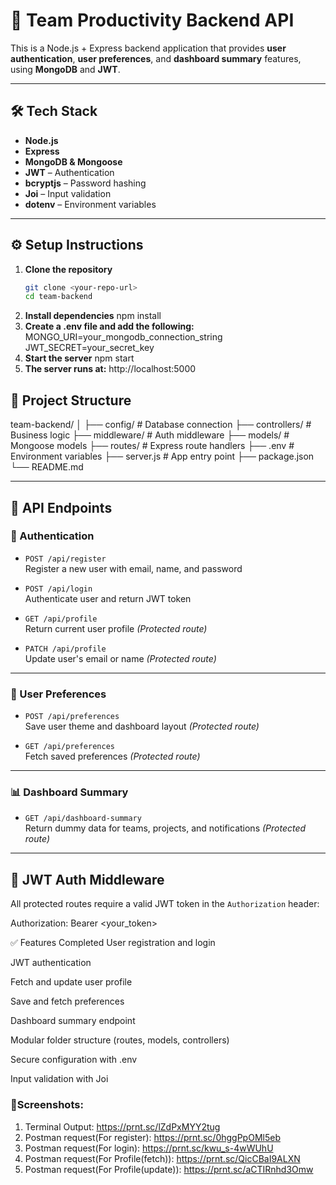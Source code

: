 # 🚀 Team Productivity Backend API

This is a Node.js + Express backend application that provides **user authentication**, **user preferences**, and **dashboard summary** features, using **MongoDB** and **JWT**.

---

## 🛠 Tech Stack

- **Node.js**
- **Express**
- **MongoDB & Mongoose**
- **JWT** – Authentication
- **bcryptjs** – Password hashing
- **Joi** – Input validation
- **dotenv** – Environment variables

---

## ⚙️ Setup Instructions

1. **Clone the repository**
   ```bash
   git clone <your-repo-url>
   cd team-backend
2. **Install dependencies**
   npm install
3. **Create a .env file and add the following:**
   MONGO_URI=your_mongodb_connection_string
   JWT_SECRET=your_secret_key
4. **Start the server**
   npm start
5. **The server runs at:**
   http://localhost:5000


## 📁 Project Structure

team-backend/
│
├── config/ # Database connection
├── controllers/ # Business logic
├── middleware/ # Auth middleware
├── models/ # Mongoose models
├── routes/ # Express route handlers
├── .env # Environment variables
├── server.js # App entry point
├── package.json
└── README.md




---

## 🧪 API Endpoints

### 🔐 Authentication

- `POST /api/register`  
  Register a new user with email, name, and password

- `POST /api/login`  
  Authenticate user and return JWT token

- `GET /api/profile`  
  Return current user profile *(Protected route)*

- `PATCH /api/profile`  
  Update user's email or name *(Protected route)*

---

### 🎨 User Preferences

- `POST /api/preferences`  
  Save user theme and dashboard layout *(Protected route)*

- `GET /api/preferences`  
  Fetch saved preferences *(Protected route)*

---

### 📊 Dashboard Summary

- `GET /api/dashboard-summary`  
  Return dummy data for teams, projects, and notifications *(Protected route)*

---

## 🔐 JWT Auth Middleware

All protected routes require a valid JWT token in the `Authorization` header:


Authorization: Bearer <your_token>


 ✅ Features Completed
 User registration and login

 JWT authentication

 Fetch and update user profile

 Save and fetch preferences

 Dashboard summary endpoint

 Modular folder structure (routes, models, controllers)

 Secure configuration with .env

 Input validation with Joi


### 📸Screenshots:
1. Terminal Output: https://prnt.sc/lZdPxMYY2tug
2. Postman request(For register): https://prnt.sc/0hggPpOMl5eb 
3. Postman request(For login): https://prnt.sc/kwu_s-4wWUhU
4. Postman request(For Profile(fetch)): https://prnt.sc/QicCBaI9ALXN
5. Postman request(For Profile(update)): https://prnt.sc/aCTIRnhd3Omw
